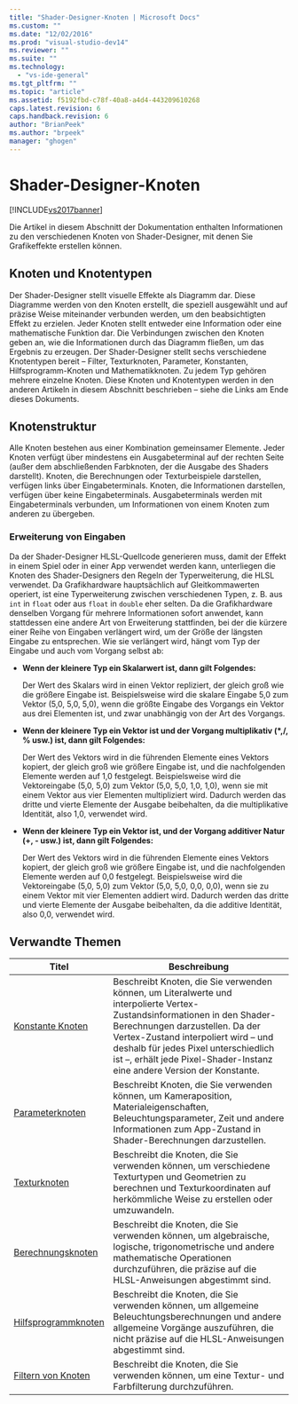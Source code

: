 ```yaml
---
title: "Shader-Designer-Knoten | Microsoft Docs"
ms.custom: ""
ms.date: "12/02/2016"
ms.prod: "visual-studio-dev14"
ms.reviewer: ""
ms.suite: ""
ms.technology: 
  - "vs-ide-general"
ms.tgt_pltfrm: ""
ms.topic: "article"
ms.assetid: f5192fbd-c78f-40a8-a4d4-443209610268
caps.latest.revision: 6
caps.handback.revision: 6
author: "BrianPeek"
ms.author: "brpeek"
manager: "ghogen"
---
```

# Shader-Designer-Knoten
[!INCLUDE[vs2017banner](../code-quality/includes/vs2017banner.md)]

Die Artikel in diesem Abschnitt der Dokumentation enthalten Informationen zu den verschiedenen Knoten von Shader\-Designer, mit denen Sie Grafikeffekte erstellen können.  
  
## Knoten und Knotentypen  
 Der Shader\-Designer stellt visuelle Effekte als Diagramm dar.  Diese Diagramme werden von den Knoten erstellt, die speziell ausgewählt und auf präzise Weise miteinander verbunden werden, um den beabsichtigten Effekt zu erzielen.  Jeder Knoten stellt entweder eine Information oder eine mathematische Funktion dar. Die Verbindungen zwischen den Knoten geben an, wie die Informationen durch das Diagramm fließen, um das Ergebnis zu erzeugen.  Der Shader\-Designer stellt sechs verschiedene Knotentypen bereit – Filter, Texturknoten, Parameter, Konstanten, Hilfsprogramm\-Knoten und Mathematikknoten. Zu jedem Typ gehören mehrere einzelne Knoten.  Diese Knoten und Knotentypen werden in den anderen Artikeln in diesem Abschnitt beschrieben – siehe die Links am Ende dieses Dokuments.  
  
## Knotenstruktur  
 Alle Knoten bestehen aus einer Kombination gemeinsamer Elemente.  Jeder Knoten verfügt über mindestens ein Ausgabeterminal auf der rechten Seite \(außer dem abschließenden Farbknoten, der die Ausgabe des Shaders darstellt\).  Knoten, die Berechnungen oder Texturbeispiele darstellen, verfügen links über Eingabeterminals. Knoten, die Informationen darstellen, verfügen über keine Eingabeterminals.  Ausgabeterminals werden mit Eingabeterminals verbunden, um Informationen von einem Knoten zum anderen zu übergeben.  
  
### Erweiterung von Eingaben  
 Da der Shader\-Designer HLSL\-Quellcode generieren muss, damit der Effekt in einem Spiel oder in einer App verwendet werden kann, unterliegen die Knoten des Shader\-Designers den Regeln der Typerweiterung, die HLSL verwendet.  Da Grafikhardware hauptsächlich auf Gleitkommawerten operiert, ist eine Typerweiterung zwischen verschiedenen Typen, z. B. aus `int` in `float` oder aus `float` in `double` eher selten.  Da die Grafikhardware denselben Vorgang für mehrere Informationen sofort anwendet, kann stattdessen eine andere Art von Erweiterung stattfinden, bei der die kürzere einer Reihe von Eingaben verlängert wird, um der Größe der längsten Eingabe zu entsprechen.  Wie sie verlängert wird, hängt vom Typ der Eingabe und auch vom Vorgang selbst ab:  
  
-   **Wenn der kleinere Typ ein Skalarwert ist, dann gilt Folgendes:**  
  
     Der Wert des Skalars wird in einen Vektor repliziert, der gleich groß wie die größere Eingabe ist.  Beispielsweise wird die skalare Eingabe 5,0 zum Vektor \(5,0, 5,0, 5,0\), wenn die größte Eingabe des Vorgangs ein Vektor aus drei Elementen ist, und zwar unabhängig von der Art des Vorgangs.  
  
-   **Wenn der kleinere Typ ein Vektor ist und der Vorgang multiplikativ \(\*,\/, % usw.\) ist, dann gilt Folgendes:**  
  
     Der Wert des Vektors wird in die führenden Elemente eines Vektors kopiert, der gleich groß wie größere Eingabe ist, und die nachfolgenden Elemente werden auf 1,0 festgelegt.  Beispielsweise wird die Vektoreingabe \(5,0, 5,0\) zum Vektor \(5,0, 5,0, 1,0, 1,0\), wenn sie mit einem Vektor aus vier Elementen multipliziert wird.  Dadurch werden das dritte und vierte Elemente der Ausgabe beibehalten, da die multiplikative Identität, also 1,0, verwendet wird.  
  
-   **Wenn der kleinere Typ ein Vektor ist, und der Vorgang additiver Natur \(\+, \- usw.\) ist, dann gilt Folgendes:**  
  
     Der Wert des Vektors wird in die führenden Elemente eines Vektors kopiert, der gleich groß wie größere Eingabe ist, und die nachfolgenden Elemente werden auf 0,0 festgelegt.  Beispielsweise wird die Vektoreingabe \(5,0, 5,0\) zum Vektor \(5,0, 5,0, 0,0, 0,0\), wenn sie zu einem Vektor mit vier Elementen addiert wird.  Dadurch werden das dritte und vierte Elemente der Ausgabe beibehalten, da die additive Identität, also 0,0, verwendet wird.  
  
## Verwandte Themen  
  
|Titel|**Beschreibung**|  
|-----------|----------------------|  
|[Konstante Knoten](../designers/constant-nodes.md)|Beschreibt Knoten, die Sie verwenden können, um Literalwerte und interpolierte Vertex\-Zustandsinformationen in den Shader\-Berechnungen darzustellen.  Da der Vertex\-Zustand interpoliert wird – und deshalb für jedes Pixel unterschiedlich ist –, erhält jede Pixel\-Shader\-Instanz eine andere Version der Konstante.|  
|[Parameterknoten](../designers/parameter-nodes.md)|Beschreibt Knoten, die Sie verwenden können, um Kameraposition, Materialeigenschaften, Beleuchtungsparameter, Zeit und andere Informationen zum App\-Zustand in Shader\-Berechnungen darzustellen.|  
|[Texturknoten](../designers/texture-nodes.md)|Beschreibt die Knoten, die Sie verwenden können, um verschiedene Texturtypen und Geometrien zu berechnen und Texturkoordinaten auf herkömmliche Weise zu erstellen oder umzuwandeln.|  
|[Berechnungsknoten](../designers/math-nodes.md)|Beschreibt die Knoten, die Sie verwenden können, um algebraische, logische, trigonometrische und andere mathematische Operationen durchzuführen, die präzise auf die HLSL\-Anweisungen abgestimmt sind.|  
|[Hilfsprogrammknoten](../designers/utility-nodes.md)|Beschreibt die Knoten, die Sie verwenden können, um allgemeine Beleuchtungsberechnungen und andere allgemeine Vorgänge auszuführen, die nicht präzise auf die HLSL\-Anweisungen abgestimmt sind.|  
|[Filtern von Knoten](../designers/filter-nodes.md)|Beschreibt die Knoten, die Sie verwenden können, um eine Textur\- und Farbfilterung durchzuführen.|